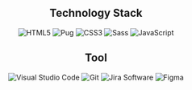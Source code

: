<div align='center'>
  
  ## Technology Stack
  ![HTML5](https://img.shields.io/badge/HTML5-E34F26?style=flat-square&logo=HTML5&logoColor=white)
  ![Pug](https://img.shields.io/badge/Pug-A86454?style=flat-square&logo=Pug&logoColor=white)
  ![CSS3](https://img.shields.io/badge/CSS3-1572B6?style=flat-square&logo=CSS3&logoColor=white)
  ![Sass](https://img.shields.io/badge/Sass-CC6699?style=flat-square&logo=Sass&logoColor=white)
  ![JavaScript](https://img.shields.io/badge/JavaScript-F7DF1E?style=flat-square&logo=JavaScript&logoColor=white)
  
  ## Tool
  ![Visual Studio Code](https://img.shields.io/badge/VS%20Code-007ACC?style=flat-square&logo=Visual%20Studio%20Code&logoColor=white)
  ![Git](https://img.shields.io/badge/Git-F05032?style=flat-square&logo=Git&logoColor=white)
  ![Jira Software](https://img.shields.io/badge/Jira-0052CC?style=flat-square&logo=Jira%20Software&logoColor=white)
  ![Figma](https://img.shields.io/badge/Figma-A259FF?style=flat-square&logo=Figma&logoColor=white)
<!--  ![Zeplin](https://img.shields.io/badge/Zeplin-A259FF?style=flat-square&logo)-->
  
</div>
